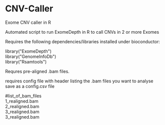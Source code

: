 # CNV-Caller
Exome CNV caller in R

Automated script to run ExomeDepth in R to call CNVs in 2 or more Exomes

Requires the following dependencies/libraries installed under bioconductor:

library("ExomeDepth") \
library("GenomeInfoDb") \
library("Rsamtools") 

Requres pre-aligned .bam files.

requires config file with header listing the .bam files you want to analyse \
save as a config.csv file 

#list_of_bam_files \
1_realigned.bam \
2_realigned.bam \
3_realigned.bam \
3_realigned.bam
